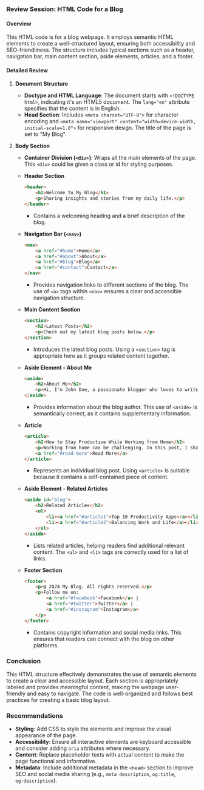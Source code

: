 ### Review Session: HTML Code for a Blog

#### Overview
This HTML code is for a blog webpage. It employs semantic HTML elements to create a well-structured layout, ensuring both accessibility and SEO-friendliness. The structure includes typical sections such as a header, navigation bar, main content section, aside elements, articles, and a footer.

#### Detailed Review

1. **Document Structure**
   - **Doctype and HTML Language**: The document starts with `<!DOCTYPE html>`, indicating it's an HTML5 document. The `lang="en"` attribute specifies that the content is in English.
   - **Head Section**: Includes `<meta charset="UTF-8">` for character encoding and `<meta name="viewport" content="width=device-width, initial-scale=1.0">` for responsive design. The title of the page is set to "My Blog".

2. **Body Section**
   - **Container Division (`<div>`)**: Wraps all the main elements of the page. This `<div>` could be given a class or id for styling purposes.
   
   - **Header Section**
     ```html
     <header>
         <h1>Welcome to My Blog</h1>
         <p>Sharing insights and stories from my daily life.</p>
     </header>
     ```
     - Contains a welcoming heading and a brief description of the blog.
   
   - **Navigation Bar (`<nav>`)**
     ```html
     <nav>
         <a href="#home">Home</a>
         <a href="#about">About</a>
         <a href="#blog">Blog</a>
         <a href="#contact">Contact</a>
     </nav>
     ```
     - Provides navigation links to different sections of the blog. The use of `<a>` tags within `<nav>` ensures a clear and accessible navigation structure.
   
   - **Main Content Section**
     ```html
     <section>
         <h2>Latest Posts</h2>
         <p>Check out my latest blog posts below.</p>
     </section>
     ```
     - Introduces the latest blog posts. Using a `<section>` tag is appropriate here as it groups related content together.
   
   - **Aside Element - About Me**
     ```html
     <aside>
         <h2>About Me</h2>
         <p>Hi, I'm John Doe, a passionate blogger who loves to write about technology and lifestyle.</p>
     </aside>
     ```
     - Provides information about the blog author. This use of `<aside>` is semantically correct, as it contains supplementary information.
   
   - **Article**
     ```html
     <article>
         <h2>How to Stay Productive While Working from Home</h2>
         <p>Working from home can be challenging. In this post, I share my top tips for staying productive...</p>
         <a href="#read-more">Read More</a>
     </article>
     ```
     - Represents an individual blog post. Using `<article>` is suitable because it contains a self-contained piece of content.
   
   - **Aside Element - Related Articles**
     ```html
     <aside id="blog">
         <h2>Related Articles</h2>
         <ul>
             <li><a href="#article1">Top 10 Productivity Apps</a></li>
             <li><a href="#article2">Balancing Work and Life</a></li>
         </ul>
     </aside>
     ```
     - Lists related articles, helping readers find additional relevant content. The `<ul>` and `<li>` tags are correctly used for a list of links.
   
   - **Footer Section**
     ```html
     <footer>
         <p>@ 2024 My Blog. All rights reserved.</p>
         <p>Follow me on:
             <a href="#facebook">Facebook</a> |
             <a href="#twitter">Twitter</a> |
             <a href="#instagram">Instagram</a>
         </p>
     </footer>
     ```
     - Contains copyright information and social media links. This ensures that readers can connect with the blog on other platforms.

### Conclusion
This HTML structure effectively demonstrates the use of semantic elements to create a clear and accessible layout. Each section is appropriately labeled and provides meaningful content, making the webpage user-friendly and easy to navigate. The code is well-organized and follows best practices for creating a basic blog layout.

### Recommendations
- **Styling**: Add CSS to style the elements and improve the visual appearance of the page.
- **Accessibility**: Ensure all interactive elements are keyboard accessible and consider adding `aria` attributes where necessary.
- **Content**: Replace placeholder texts with actual content to make the page functional and informative.
- **Metadata**: Include additional metadata in the `<head>` section to improve SEO and social media sharing (e.g., `meta description`, `og:title`, `og:description`).